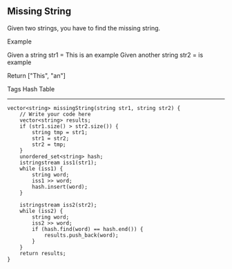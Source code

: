 ## Missing String  ##

Given two strings, you have to find the missing string.

Example

Given a string str1 = This is an example
Given another string str2 = is example

Return ["This", "an"]

Tags 
Hash Table

----------
    vector<string> missingString(string str1, string str2) {
        // Write your code here
        vector<string> results;
        if (str1.size() > str2.size()) {
            string tmp = str1;
            str1 = str2;
            str2 = tmp;
        }
        unordered_set<string> hash;
        istringstream iss1(str1);
        while (iss1) {
            string word;
            iss1 >> word;
            hash.insert(word);
        }
        
        istringstream iss2(str2);
        while (iss2) {
            string word;
            iss2 >> word;
            if (hash.find(word) == hash.end()) {
                results.push_back(word);
            }
        }
        return results;
    }